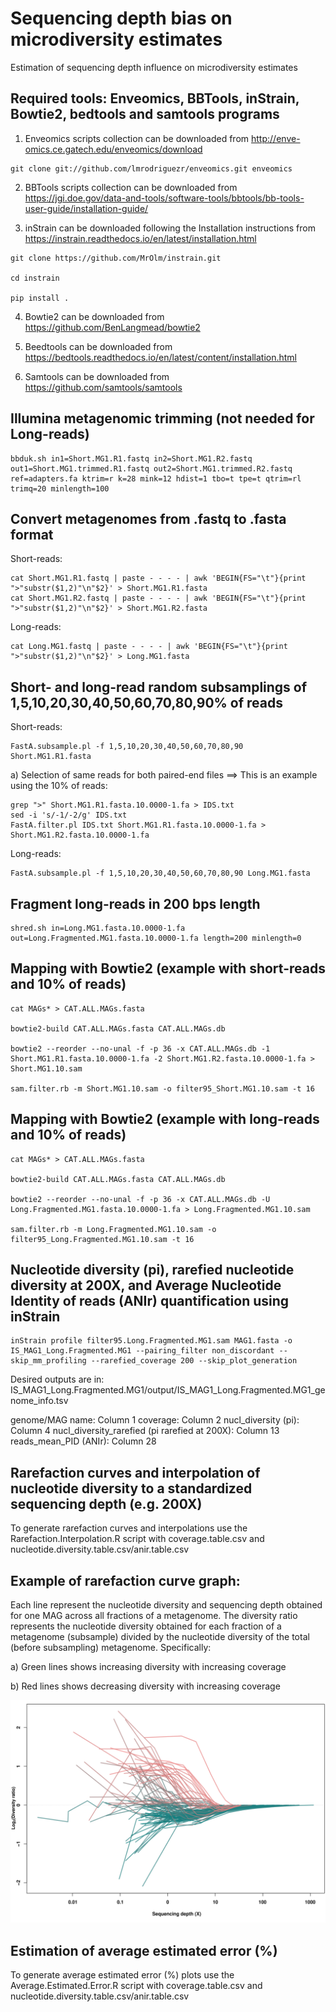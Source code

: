 # Sequencing depth bias on microdiversity estimates

Estimation of sequencing depth influence on microdiversity estimates


## Required tools: Enveomics, BBTools, inStrain, Bowtie2, bedtools and samtools programs

1) Enveomics scripts collection can be downloaded from http://enve-omics.ce.gatech.edu/enveomics/download
```
git clone git://github.com/lmrodriguezr/enveomics.git enveomics 
```
2) BBTools scripts collection can be downloaded from https://jgi.doe.gov/data-and-tools/software-tools/bbtools/bb-tools-user-guide/installation-guide/

3) inStrain can be downloaded following the Installation instructions from https://instrain.readthedocs.io/en/latest/installation.html

```
git clone https://github.com/MrOlm/instrain.git

cd instrain

pip install .
```
4) Bowtie2 can be downloaded from https://github.com/BenLangmead/bowtie2

5) Beedtools can be downloaded from https://bedtools.readthedocs.io/en/latest/content/installation.html

6) Samtools can be downloaded from https://github.com/samtools/samtools


## Illumina metagenomic trimming (not needed for Long-reads)

```
bbduk.sh in1=Short.MG1.R1.fastq in2=Short.MG1.R2.fastq out1=Short.MG1.trimmed.R1.fastq out2=Short.MG1.trimmed.R2.fastq ref=adapters.fa ktrim=r k=28 mink=12 hdist=1 tbo=t tpe=t qtrim=rl trimq=20 minlength=100
```

## Convert metagenomes from .fastq to .fasta format

Short-reads:
```
cat Short.MG1.R1.fastq | paste - - - - | awk 'BEGIN{FS="\t"}{print ">"substr($1,2)"\n"$2}' > Short.MG1.R1.fasta
cat Short.MG1.R2.fastq | paste - - - - | awk 'BEGIN{FS="\t"}{print ">"substr($1,2)"\n"$2}' > Short.MG1.R2.fasta
```

Long-reads:
```
cat Long.MG1.fastq | paste - - - - | awk 'BEGIN{FS="\t"}{print ">"substr($1,2)"\n"$2}' > Long.MG1.fasta
```

## Short- and long-read random subsamplings of 1,5,10,20,30,40,50,60,70,80,90% of reads

Short-reads:
```
FastA.subsample.pl -f 1,5,10,20,30,40,50,60,70,80,90 Short.MG1.R1.fasta
```
  a) Selection of same reads for both paired-end files ==> This is an example using the 10% of reads:

```
grep ">" Short.MG1.R1.fasta.10.0000-1.fa > IDS.txt
sed -i 's/-1/-2/g' IDS.txt
FastA.filter.pl IDS.txt Short.MG1.R1.fasta.10.0000-1.fa > Short.MG1.R2.fasta.10.0000-1.fa
```

Long-reads:
```
FastA.subsample.pl -f 1,5,10,20,30,40,50,60,70,80,90 Long.MG1.fasta
```

## Fragment long-reads in 200 bps length 

```
shred.sh in=Long.MG1.fasta.10.0000-1.fa out=Long.Fragmented.MG1.fasta.10.0000-1.fa length=200 minlength=0
```

## Mapping with Bowtie2 (example with short-reads and 10% of reads)

```
cat MAGs* > CAT.ALL.MAGs.fasta

bowtie2-build CAT.ALL.MAGs.fasta CAT.ALL.MAGs.db

bowtie2 --reorder --no-unal -f -p 36 -x CAT.ALL.MAGs.db -1 Short.MG1.R1.fasta.10.0000-1.fa -2 Short.MG1.R2.fasta.10.0000-1.fa > Short.MG1.10.sam

sam.filter.rb -m Short.MG1.10.sam -o filter95_Short.MG1.10.sam -t 16
```

## Mapping with Bowtie2 (example with long-reads and 10% of reads)

```
cat MAGs* > CAT.ALL.MAGs.fasta

bowtie2-build CAT.ALL.MAGs.fasta CAT.ALL.MAGs.db

bowtie2 --reorder --no-unal -f -p 36 -x CAT.ALL.MAGs.db -U Long.Fragmented.MG1.fasta.10.0000-1.fa > Long.Fragmented.MG1.10.sam

sam.filter.rb -m Long.Fragmented.MG1.10.sam -o filter95_Long.Fragmented.MG1.10.sam -t 16
```

## Nucleotide diversity (pi), rarefied nucleotide diversity at 200X, and Average Nucleotide Identity of reads (ANIr) quantification using inStrain

```
inStrain profile filter95.Long.Fragmented.MG1.sam MAG1.fasta -o IS_MAG1_Long.Fragmented.MG1 --pairing_filter non_discordant --skip_mm_profiling --rarefied_coverage 200 --skip_plot_generation
```

Desired outputs are in: IS_MAG1_Long.Fragmented.MG1/output/IS_MAG1_Long.Fragmented.MG1_genome_info.tsv

genome/MAG name: Column 1
coverage: Column 2
nucl_diversity (pi): Column 4
nucl_diversity_rarefied (pi rarefied at 200X): Column 13
reads_mean_PID (ANIr): Column 28


## Rarefaction curves and interpolation of nucleotide diversity to a standardized sequencing depth (e.g. 200X)

To generate rarefaction curves and interpolations use the Rarefaction.Interpolation.R script with coverage.table.csv and nucleotide.diversity.table.csv/anir.table.csv


## Example of rarefaction curve graph:

Each line represent the nucleotide diversity and sequencing depth obtained for one MAG across all fractions of a metagenome. The diversity ratio represents the nucleotide diversity obtained for each fraction of a metagenome (subsample) divided by the nucleotide diversity of the total (before subsampling) metagenome. Specifically:
 
a) Green lines shows increasing diversity with increasing coverage

b) Red lines shows decreasing diversity with increasing coverage

![figure](/Example.Rarefaction.svg)


## Estimation of average estimated error (%)

To generate average estimated error (%) plots use the Average.Estimated.Error.R script with coverage.table.csv and nucleotide.diversity.table.csv/anir.table.csv
